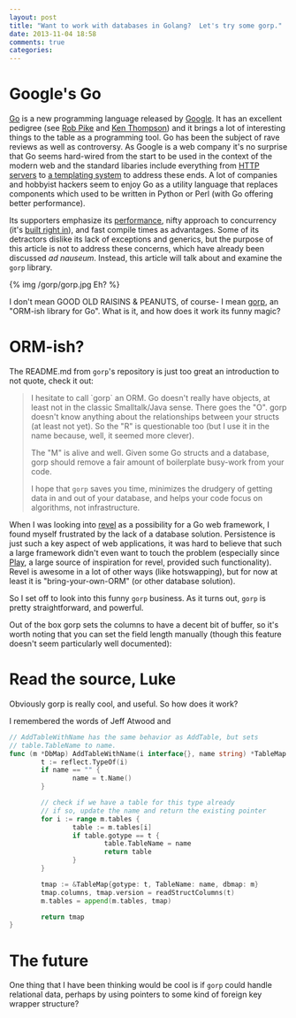 ```yaml
---
layout: post
title: "Want to work with databases in Golang?  Let's try some gorp."
date: 2013-11-04 18:58
comments: true
categories: 
---
```


# Google's Go

[Go](http://golang.org/) is a new programming language released by [Google](http://www.google.com).  It has an excellent pedigree (see [Rob Pike]() and [Ken Thompson]()) and it brings a lot of interesting things to the table as a programming tool. Go has been the subject of rave reviews as well as controversy.  As Google is a web company it's no surprise that Go seems hard-wired from the start to be used in the context of the modern web and the standard libaries include everything from [HTTP servers]() to [a templating system]() to address these ends.  A lot of companies and hobbyist hackers seem to enjoy Go as a utility language that replaces components which used to be written in Python or Perl (with Go offering better performance).  


Its supporters emphasize its [performance](), nifty approach to concurrency (it's [built right in]()), and fast compile times as advantages.  Some of its detractors dislike its lack of exceptions and generics, but the purpose of this article is not to address these concerns, which have already been discussed *ad nauseum*.  Instead, this article will talk about and examine the `gorp` library.  

{% img /gorp/gorp.jpg Eh? %}

I don't mean GOOD OLD RAISINS & PEANUTS, of course- I mean [gorp](), an "ORM-ish library for Go".  What is it, and how does it work its funny magic?

# ORM-ish?

The README.md from `gorp`'s repository is just too great an introduction to not quote, check it out:

<blockquote>
I hesitate to call `gorp` an ORM. Go doesn't really have objects, at least not in the classic Smalltalk/Java sense. There goes the "O". gorp doesn't know anything about the relationships between your structs (at least not yet). So the "R" is questionable too (but I use it in the name because, well, it seemed more clever).

The "M" is alive and well. Given some Go structs and a database, gorp should remove a fair amount of boilerplate busy-work from your code.

I hope that `gorp` saves you time, minimizes the drudgery of getting data in and out of your database, and helps your code focus on algorithms, not infrastructure.
</blockquote>

When I was looking into [revel](http://www.github.com/robfig/revel) as a possibility for a Go web framework, I found myself frustrated by the lack of a database solution.  Persistence is just such a key aspect of web applications, it was hard to believe that such a large framework didn't even want to touch the problem (especially since [Play](http://www.playframework.com/documentation/1.2.1/model), a large source of inspiration for revel, provided such functionality).  Revel is awesome in a lot of other ways (like hotswapping), but for now at least it is "bring-your-own-ORM" (or other database solution).

So I set off to look into this funny `gorp` business.  As it turns out, `gorp` is pretty straightforward, and powerful.

Out of the box gorp sets the columns to have a decent bit of buffer, so it's worth noting that you can set the field length manually (though this feature doesn't seem particularly well documented):

# Read the source, Luke

Obviously gorp is really cool, and useful.  So how does it work?

I remembered the words of Jeff Atwood and 

```go
// AddTableWithName has the same behavior as AddTable, but sets
// table.TableName to name.
func (m *DbMap) AddTableWithName(i interface{}, name string) *TableMap {
        t := reflect.TypeOf(i)
        if name == "" {
                name = t.Name()
        }

        // check if we have a table for this type already
        // if so, update the name and return the existing pointer
        for i := range m.tables {
                table := m.tables[i]
                if table.gotype == t {
                        table.TableName = name
                        return table
                }
        }

        tmap := &TableMap{gotype: t, TableName: name, dbmap: m}
        tmap.columns, tmap.version = readStructColumns(t)
        m.tables = append(m.tables, tmap)

        return tmap
}
```

# The future

One thing that I have been thinking would be cool is if `gorp` could handle relational data, perhaps by using pointers to some kind of foreign key wrapper structure?


